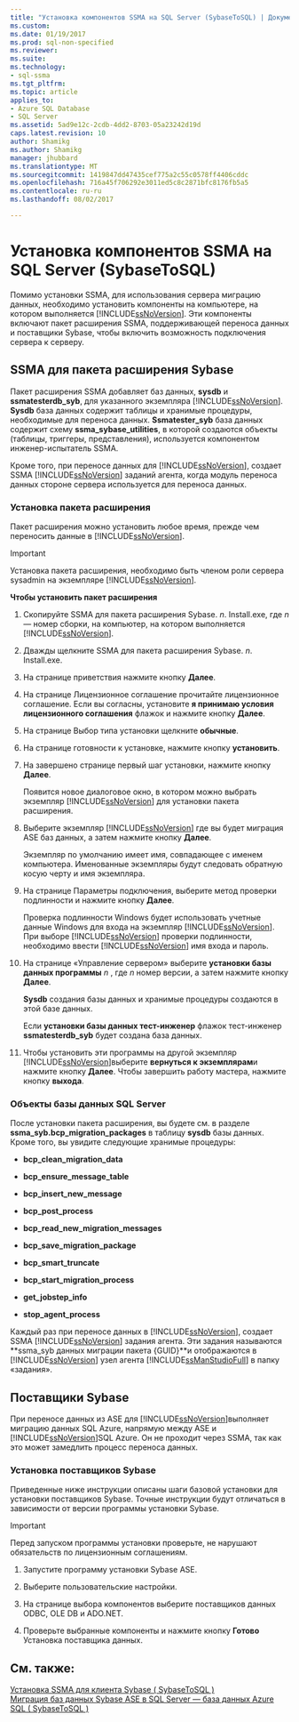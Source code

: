 ```yaml
---
title: "Установка компонентов SSMA на SQL Server (SybaseToSQL) | Документы Microsoft"
ms.custom: 
ms.date: 01/19/2017
ms.prod: sql-non-specified
ms.reviewer: 
ms.suite: 
ms.technology:
- sql-ssma
ms.tgt_pltfrm: 
ms.topic: article
applies_to:
- Azure SQL Database
- SQL Server
ms.assetid: 5ad9e12c-2cdb-4dd2-8703-05a23242d19d
caps.latest.revision: 10
author: Shamikg
ms.author: Shamikg
manager: jhubbard
ms.translationtype: MT
ms.sourcegitcommit: 1419847dd47435cef775a2c55c0578ff4406cddc
ms.openlocfilehash: 716a45f706292e3011ed5c8c2871bfc8176fb5a5
ms.contentlocale: ru-ru
ms.lasthandoff: 08/02/2017

---
```

# <a name="installing-ssma-components-on-sql-server-sybasetosql"></a>Установка компонентов SSMA на SQL Server (SybaseToSQL)
Помимо установки SSMA, для использования сервера миграцию данных, необходимо установить компоненты на компьютере, на котором выполняется [!INCLUDE[ssNoVersion](../../includes/ssnoversion_md.md)]. Эти компоненты включают пакет расширения SSMA, поддерживающей переноса данных и поставщики Sybase, чтобы включить возможность подключения сервера к серверу.  
  
## <a name="ssma-for-sybase-extension-pack"></a>SSMA для пакета расширения Sybase  
Пакет расширения SSMA добавляет баз данных, **sysdb** и **ssmatesterdb_syb**, для указанного экземпляра [!INCLUDE[ssNoVersion](../../includes/ssnoversion_md.md)]. **Sysdb** база данных содержит таблицы и хранимые процедуры, необходимые для переноса данных. **Ssmatester_syb** база данных содержит схему **ssma_sybase_utilities**, в которой создаются объекты (таблицы, триггеры, представления), используется компонентом инженер-испытатель SSMA.  
  
Кроме того, при переносе данных для [!INCLUDE[ssNoVersion](../../includes/ssnoversion_md.md)], создает SSMA [!INCLUDE[ssNoVersion](../../includes/ssnoversion_md.md)] заданий агента, когда модуль переноса данных стороне сервера используется для переноса данных.  
  
### <a name="installing-the-extension-pack"></a>Установка пакета расширения  
Пакет расширения можно установить любое время, прежде чем переносить данные в [!INCLUDE[ssNoVersion](../../includes/ssnoversion_md.md)].  
  
> [!IMPORTANT]  
> Установка пакета расширения, необходимо быть членом роли сервера sysadmin на экземпляре [!INCLUDE[ssNoVersion](../../includes/ssnoversion_md.md)].  
  
**Чтобы установить пакет расширения**  
  
1.  Скопируйте SSMA для пакета расширения Sybase. *n*. Install.exe, где  *n*  — номер сборки, на компьютер, на котором выполняется [!INCLUDE[ssNoVersion](../../includes/ssnoversion_md.md)].  
  
2.  Дважды щелкните SSMA для пакета расширения Sybase. *n*. Install.exe.  
  
3.  На странице приветствия нажмите кнопку **Далее**.  
  
4.  На странице Лицензионное соглашение прочитайте лицензионное соглашение. Если вы согласны, установите **я принимаю условия лицензионного соглашения** флажок и нажмите кнопку **Далее**.  
  
5.  На странице Выбор типа установки щелкните **обычные**.  
  
6.  На странице готовности к установке, нажмите кнопку **установить**.  
  
7.  На завершено странице первый шаг установки, нажмите кнопку **Далее**.  
  
    Появится новое диалоговое окно, в котором можно выбрать экземпляр [!INCLUDE[ssNoVersion](../../includes/ssnoversion_md.md)] для установки пакета расширения.  
  
8.  Выберите экземпляр [!INCLUDE[ssNoVersion](../../includes/ssnoversion_md.md)] где вы будет миграция ASE баз данных, а затем нажмите кнопку **Далее**.  
  
    Экземпляр по умолчанию имеет имя, совпадающее с именем компьютера. Именованные экземпляры будут следовать обратную косую черту и имя экземпляра.  
  
9. На странице Параметры подключения, выберите метод проверки подлинности и нажмите кнопку **Далее**.  
  
    Проверка подлинности Windows будет использовать учетные данные Windows для входа на экземпляр [!INCLUDE[ssNoVersion](../../includes/ssnoversion_md.md)]. При выборе [!INCLUDE[ssNoVersion](../../includes/ssnoversion_md.md)] проверки подлинности, необходимо ввести [!INCLUDE[ssNoVersion](../../includes/ssnoversion_md.md)] имя входа и пароль.  
  
10. На странице «Управление сервером» выберите **установки базы данных программы**  *n* , где  *n*  номер версии, а затем нажмите кнопку **Далее**.  
  
    **Sysdb** создания базы данных и хранимые процедуры создаются в этой базе данных.  
  
    Если **установки базы данных тест-инженер** флажок тест-инженер **ssmatesterdb_syb** будет создана база данных.  
  
11. Чтобы установить эти программы на другой экземпляр [!INCLUDE[ssNoVersion](../../includes/ssnoversion_md.md)]выберите **вернуться к экземплярам**и нажмите кнопку **Далее**. Чтобы завершить работу мастера, нажмите кнопку **выхода**.  
  
### <a name="sql-server-database-objects"></a>Объекты базы данных SQL Server  
После установки пакета расширения, вы будете см. в разделе **ssma_syb.bcp_migration_packages** в таблицу **sysdb** базы данных. Кроме того, вы увидите следующие хранимые процедуры:  
  
-   **bcp_clean_migration_data**  
  
-   **bcp_ensure_message_table**  
  
-   **bcp_insert_new_message**  
  
-   **bcp_post_process**  
  
-   **bcp_read_new_migration_messages**  
  
-   **bcp_save_migration_package**  
  
-   **bcp_smart_truncate**  
  
-   **bcp_start_migration_process**  
  
-   **get_jobstep_info**  
  
-   **stop_agent_process**  
  
Каждый раз при переносе данных в [!INCLUDE[ssNoVersion](../../includes/ssnoversion_md.md)], создает SSMA [!INCLUDE[ssNoVersion](../../includes/ssnoversion_md.md)] задания агента. Эти задания называются **ssma_syb данных миграции пакета {GUID}**и отображаются в [!INCLUDE[ssNoVersion](../../includes/ssnoversion_md.md)] узел агента [!INCLUDE[ssManStudioFull](../../includes/ssmanstudiofull_md.md)] в папку «задания».  
  
## <a name="sybase-providers"></a>Поставщики Sybase  
При переносе данных из ASE для [!INCLUDE[ssNoVersion](../../includes/ssnoversion_md.md)]выполняет миграцию данных SQL Azure, напрямую между ASE и [!INCLUDE[ssNoVersion](../../includes/ssnoversion_md.md)]SQL Azure. Он не проходит через SSMA, так как это может замедлить процесс переноса данных.  
  
### <a name="installing-the-sybase-providers"></a>Установка поставщиков Sybase  
Приведенные ниже инструкции описаны шаги базовой установки для установки поставщиков Sybase. Точные инструкции будут отличаться в зависимости от версии программы установки Sybase.  
  
> [!IMPORTANT]  
> Перед запуском программы установки проверьте, не нарушают обязательств по лицензионным соглашениям.  
  
1.  Запустите программу установки Sybase ASE.  
  
2.  Выберите пользовательские настройки.  
  
3.  На странице выбора компонентов выберите поставщиков данных ODBC, OLE DB и ADO.NET.  
  
4.  Проверьте выбранные компоненты и нажмите кнопку **Готово** Установка поставщика данных.  
  
## <a name="see-also"></a>См. также:  
[Установка SSMA для клиента Sybase &#40; SybaseToSQL &#41;](../../ssma/sybase/installing-ssma-for-sybase-client-sybasetosql.md)  
[Миграция баз данных Sybase ASE в SQL Server — база данных Azure SQL &#40; SybaseToSQL &#41;](../../ssma/sybase/migrating-sybase-ase-databases-to-sql-server-azure-sql-db-sybasetosql.md)  
  

